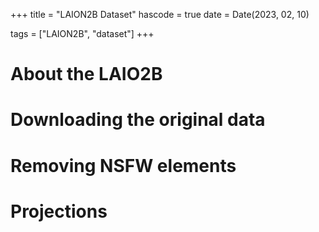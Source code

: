 +++
title = "LAION2B Dataset"
hascode = true
date = Date(2023, 02, 10)

tags = ["LAION2B", "dataset"]
+++


# About the LAIO2B


# Downloading the original data


# Removing NSFW elements


# Projections

